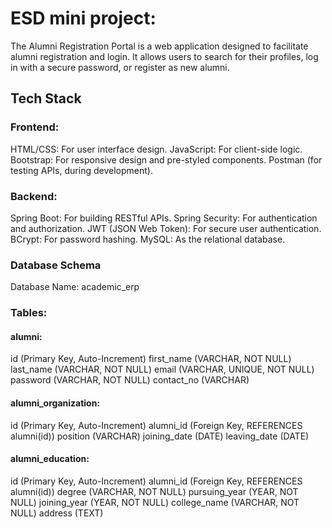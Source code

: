 # ESD mini project:

The Alumni Registration Portal is a web application designed to facilitate alumni registration and login. It allows users to search for their profiles, log in with a secure password, or register as new alumni. 

## Tech Stack

### Frontend:
HTML/CSS: For user interface design.
JavaScript: For client-side logic.
Bootstrap: For responsive design and pre-styled components.
Postman (for testing APIs, during development).

### Backend:
Spring Boot: For building RESTful APIs.
Spring Security: For authentication and authorization.
JWT (JSON Web Token): For secure user authentication.
BCrypt: For password hashing.
MySQL: As the relational database.

### Database Schema
Database Name: academic_erp

### Tables:

#### alumni:

id (Primary Key, Auto-Increment)
first_name (VARCHAR, NOT NULL)
last_name (VARCHAR, NOT NULL)
email (VARCHAR, UNIQUE, NOT NULL)
password (VARCHAR, NOT NULL)
contact_no (VARCHAR)

#### alumni_organization:

id (Primary Key, Auto-Increment)
alumni_id (Foreign Key, REFERENCES alumni(id))
position (VARCHAR)
joining_date (DATE)
leaving_date (DATE)

#### alumni_education:

id (Primary Key, Auto-Increment)
alumni_id (Foreign Key, REFERENCES alumni(id))
degree (VARCHAR, NOT NULL)
pursuing_year (YEAR, NOT NULL)
joining_year (YEAR, NOT NULL)
college_name (VARCHAR, NOT NULL)
address (TEXT)
